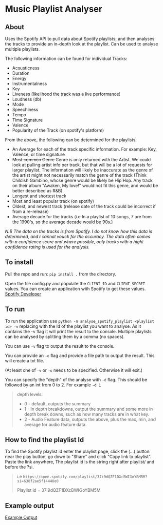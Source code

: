 # Music Playlist Analyser

## About

Uses the Spotify API to pull data about  Spotify playlists, and then analyses the tracks to provide an in-depth look at the playlist. Can be used to analyse multiple playlists.

The following information can be found for individual Tracks:

* Acousticness
* Duration
* Energy
* Instrumentalness
* Key
* Liveness (likelihood the track was a live performance)
* Loudness (db)
* Mode
* Speechiness
* Tempo
* Time Signature
* Valence
* Popularity of the Track (on spotify's platform)

From the above, the following can be determined for the playlists:

* An Average for each of the track specific information. For example: Key, Valence, or time signature
* ~~Most common Genre~~ Genre is only returned with the Artist. We could look at pulling artist info per track, but that will be a lot of requests for larger playlist. The information will likely be inaccurate as the genre of the artist might not necessarily match the genre of the track (Think Childish Gambino, whose genre would be likely be Hip Hop. Any track on their album "Awaken, My love!" would not fit this genre, and would be better described as R&B). 
* Longest and shortest track
* Most and least popular track (on spotify)
* Oldest, and newest track (release date of the track could be incorrect if from a re-release)
* Average decade for the tracks (i.e In a playlist of 10 songs, 7 are from the 1990's, so the average decade would be 90s.)

*N.B The data on the tracks is from Spotify. I do not know how this data is determined, and I cannot vouch for the accuracy. The data often comes with a confidence score and where possible, only tracks with a hight confidence rating is used for the analysis.*

## To install
Pull the repo and run:
```pip install .```
from the directory.

Open the file config.py and populate the `CLIENT_ID` and `CLIENT_SECRET` values. You can create an application with Spotify to get these values.
[Spotify Developer](https://developer.spotify.com/)

## To run
To run the application use `python -m analyse_spotify_playlist <playlist id> -v` replacing <playlist id> with the Id of the playlist you want to analyse. As it contains the -v flag it will print the result to the console. Multiple playlists can be analysed by splitting them by a comma (no spaces). 

You can use `-v` flag to output the result to the console. 

You can provide an `-o` flag and provide a file path to output the result. This will create a txt file. 

(At least one of `-v` or `-o` needs to be specified. Otherwise it will exit.)

You can specify the "depth" of the analyse with `-d` flag. This should be followed by an int from 0 to 2. For example `-d 1`

>depth levels:
> - 0 - default, outputs the summary
> - 1 - In depth breakdowns, output the summary and some more in depth break downs, such as how many tracks are in what key.
> - 2 - Audio Feature data, outputs the above, plus the max, min, and average for audio feature data. 

## How to find the playlist Id
To find the Spotify playlist id enter the playlist page, click the (...) button near the play button, go down to "Share" and click "Copy link to playlist". Paste the link anywhere, The playlist id is the string right after playlist/ and before the ?si.

>i.e `https://open.spotify.com/playlist/37i9dQZF1DXcBWIGoYBM5M?si=638f2ae5f14448e0`
>
> Playlist id = 37i9dQZF1DXcBWIGoYBM5M

## Example output
[Example Output](docs/Today’s_Top_Hits_analysis.txt)
